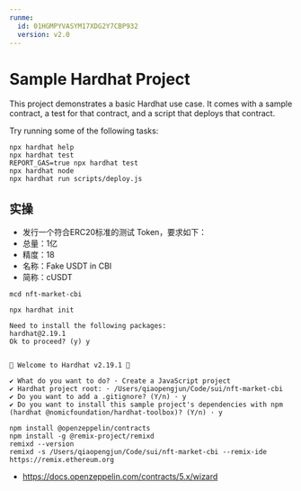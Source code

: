 ```yaml
---
runme:
  id: 01HGMPYVASYM17XDG2Y7CBP932
  version: v2.0
---
```


# Sample Hardhat Project

This project demonstrates a basic Hardhat use case. It comes with a sample contract, a test for that contract, and a script that deploys that contract.

Try running some of the following tasks:

```shell {"id":"01HGMPYVASYM17XDG2Y4QG99GE"}
npx hardhat help
npx hardhat test
REPORT_GAS=true npx hardhat test
npx hardhat node
npx hardhat run scripts/deploy.js

```

## 实操

- 发行一个符合ERC20标准的测试 Token，要求如下：
- 总量：1亿
- 精度：18
- 名称：Fake USDT in CBI
- 简称：cUSDT

```shell {"id":"01HGMPYVASYM17XDG2Y5BPZJHP"}
mcd nft-market-cbi

npx hardhat init

Need to install the following packages:
hardhat@2.19.1
Ok to proceed? (y) y


👷 Welcome to Hardhat v2.19.1 👷‍

✔ What do you want to do? · Create a JavaScript project
✔ Hardhat project root: · /Users/qiaopengjun/Code/sui/nft-market-cbi
✔ Do you want to add a .gitignore? (Y/n) · y
✔ Do you want to install this sample project's dependencies with npm (hardhat @nomicfoundation/hardhat-toolbox)? (Y/n) · y

npm install @openzeppelin/contracts  
npm install -g @remix-project/remixd
remixd --version
remixd -s /Users/qiaopengjun/Code/sui/nft-market-cbi --remix-ide https://remix.ethereum.org

```

- <https://docs.openzeppelin.com/contracts/5.x/wizard>
